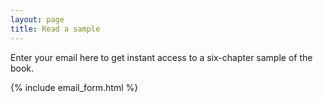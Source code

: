 ```yaml
---
layout: page
title: Read a sample
---
```


Enter your email here to get instant access to a six-chapter sample of the book.

{% include email_form.html %}
